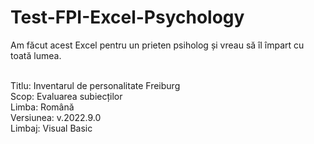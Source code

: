 # Test-FPI-Excel-Psychology
Am făcut acest Excel pentru un prieten psiholog și vreau să îl împart cu toată lumea. <br/><br/>

Titlu:      Inventarul de personalitate Freiburg<br/>
Scop:       Evaluarea subiecților<br/>
Limba:      Română<br/>
Versiunea:  v.2022.9.0<br/>
Limbaj:     Visual Basic



